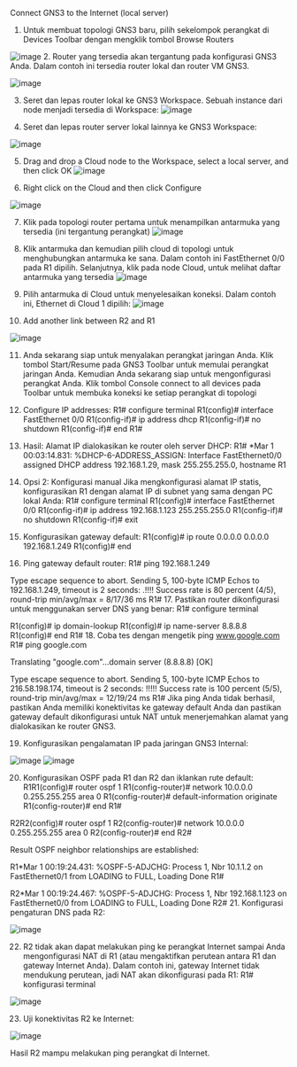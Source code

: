 Connect GNS3 to the Internet (local server)
1.	Untuk membuat topologi GNS3 baru, pilih sekelompok perangkat di Devices Toolbar dengan mengklik tombol Browse Routers

![image](https://user-images.githubusercontent.com/66856996/138505757-a59729da-1193-4e46-8f87-05db61a861ec.png)
2.	Router yang tersedia akan tergantung pada konfigurasi GNS3 Anda. Dalam contoh ini tersedia router lokal dan router VM GNS3.

 ![image](https://user-images.githubusercontent.com/66856996/138505802-c6565ab2-2065-4758-9947-faed065e7179.png)

3.	Seret dan lepas router lokal ke GNS3 Workspace. Sebuah instance dari node menjadi tersedia di Workspace:
 ![image](https://user-images.githubusercontent.com/66856996/138505815-d489e487-0e74-495a-994f-f692926afd48.png)

4.	Seret dan lepas router server lokal lainnya ke GNS3 Workspace:

 ![image](https://user-images.githubusercontent.com/66856996/138505841-3ef57d6e-618f-4acd-bc7a-04847a5451c3.png)

5.	Drag and drop a Cloud node to the Workspace, select a local server, and then click OK
 ![image](https://user-images.githubusercontent.com/66856996/138505849-93af03b6-0ae3-4010-a731-53ab7fe12b1c.png)

6.	Right click on the Cloud and then click Configure

 ![image](https://user-images.githubusercontent.com/66856996/138505868-55427b40-e3c6-4e15-b89a-62234a5ed7c7.png)

7.	Klik pada topologi router pertama untuk menampilkan antarmuka yang tersedia (ini tergantung perangkat)
 ![image](https://user-images.githubusercontent.com/66856996/138505878-f5495ad2-7721-4e5e-a0d0-1510602214dd.png)

8.	Klik antarmuka dan kemudian pilih cloud di topologi untuk menghubungkan antarmuka ke sana. Dalam contoh ini FastEthernet 0/0 pada R1 dipilih. Selanjutnya, klik pada node Cloud, untuk melihat daftar antarmuka yang tersedia
 ![image](https://user-images.githubusercontent.com/66856996/138505894-7c05289b-9167-4a8b-ab52-a02e13d306b4.png)

9.	Pilih antarmuka di Cloud untuk menyelesaikan koneksi. Dalam contoh ini, Ethernet di Cloud 1 dipilih:
 ![image](https://user-images.githubusercontent.com/66856996/138505900-4c139c55-b99e-44d4-a0f9-e963f5a9b17b.png)

10.	Add another link between R2 and R1

 ![image](https://user-images.githubusercontent.com/66856996/138505915-98f4d3c7-1988-4910-9ba9-f1d36111a105.png)

11.	Anda sekarang siap untuk menyalakan perangkat jaringan Anda. Klik tombol Start/Resume pada GNS3 Toolbar untuk memulai perangkat jaringan Anda. Kemudian Anda sekarang siap untuk mengonfigurasi perangkat Anda. Klik tombol Console connect to all devices pada Toolbar untuk membuka koneksi ke setiap perangkat di topologi
12.	Configure IP addresses:
R1# configure terminal
R1(config)# interface FastEthernet 0/0
R1(config-if)# ip address dhcp
R1(config-if)# no shutdown
R1(config-if)# end
R1#
13.	Hasil: Alamat IP dialokasikan ke router oleh server DHCP:
R1#
*Mar  1 00:03:14.831: %DHCP-6-ADDRESS_ASSIGN: Interface FastEthernet0/0 assigned DHCP address 192.168.1.29, mask 255.255.255.0, hostname R1

14.	Opsi 2: Konfigurasi manual Jika mengkonfigurasi alamat IP statis, konfigurasikan R1 dengan alamat IP di subnet yang sama dengan PC lokal Anda:
R1# configure terminal
R1(config)# interface FastEthernet 0/0
R1(config-if)# ip address 192.168.1.123 255.255.255.0
R1(config-if)# no shutdown
R1(config-if)# exit
15.	Konfigurasikan gateway default:
R1(config)# ip route 0.0.0.0 0.0.0.0 192.168.1.249
R1(config)# end
16.	Ping gateway default router:
R1# ping 192.168.1.249

Type escape sequence to abort.
Sending 5, 100-byte ICMP Echos to 192.168.1.249, timeout is 2 seconds:
.!!!!
Success rate is 80 percent (4/5), round-trip min/avg/max = 8/17/36 ms
R1#
17.	Pastikan router dikonfigurasi untuk menggunakan server DNS yang benar:
R1# configure terminal

R1(config)# ip domain-lookup
R1(config)# ip name-server 8.8.8.8
R1(config)# end
R1#
18.	Coba tes dengan mengetik ping www.google.com
R1# ping google.com


Translating "google.com"...domain server (8.8.8.8) [OK]

Type escape sequence to abort.
Sending 5, 100-byte ICMP Echos to 216.58.198.174, timeout is 2 seconds:
!!!!!
Success rate is 100 percent (5/5), round-trip min/avg/max = 12/19/24 ms
R1#
Jika ping Anda tidak berhasil, pastikan Anda memiliki konektivitas ke gateway default Anda dan pastikan gateway default dikonfigurasi untuk NAT untuk menerjemahkan alamat yang dialokasikan ke router GNS3.

19.	Konfigurasikan pengalamatan IP pada jaringan GNS3 Internal:

 ![image](https://user-images.githubusercontent.com/66856996/138505966-edec8e1c-b69a-4b2a-a5e5-e12bee6c0c97.png)
![image](https://user-images.githubusercontent.com/66856996/138505973-4484afe2-c4cf-4baf-8360-d606a3f3dc61.png)

 
20.	Konfigurasikan OSPF pada R1 dan R2 dan iklankan rute default:
R1R1(config)# router ospf 1
R1(config-router)# network 10.0.0.0 0.255.255.255 area 0
R1(config-router)# default-information originate
R1(config-router)# end
R1#

R2R2(config)# router ospf 1
R2(config-router)# network 10.0.0.0 0.255.255.255 area 0
R2(config-router)# end
R2#

Result OSPF neighbor relationships are established:

R1*Mar  1 00:19:24.431: %OSPF-5-ADJCHG: Process 1, Nbr 10.1.1.2 on FastEthernet0/1 from LOADING to FULL, Loading Done
R1#

R2*Mar  1 00:19:24.467: %OSPF-5-ADJCHG: Process 1, Nbr 192.168.1.123 on FastEthernet0/0 from LOADING to FULL, Loading Done
R2#
21.	Konfigurasi pengaturan DNS pada R2:

 ![image](https://user-images.githubusercontent.com/66856996/138505986-17f3e179-8ac0-4958-af2b-40a414332e7c.png)

22.	R2 tidak akan dapat melakukan ping ke perangkat Internet sampai Anda mengonfigurasi NAT di R1 (atau mengaktifkan perutean antara R1 dan gateway Internet Anda). Dalam contoh ini, gateway Internet tidak mendukung perutean, jadi NAT akan dikonfigurasi pada R1: R1# konfigurasi terminal

 ![image](https://user-images.githubusercontent.com/66856996/138505994-b7b877bc-22e2-4de5-93f6-4f43a4a3f19a.png)

23.	Uji konektivitas R2 ke Internet:

 ![image](https://user-images.githubusercontent.com/66856996/138506003-b175a915-cc22-4025-a07f-86c9d52ec1fe.png)

Hasil R2 mampu melakukan ping perangkat di Internet.
